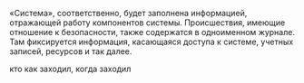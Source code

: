 «Система», соответственно, будет заполнена информацией, отражающей работу компонентов системы. Происшествия, имеющие отношение к безопасности, также содержатся в одноименном журнале. Там фиксируется информация, касающаяся доступа к системе, учетных записей, ресурсов и так далее.

кто как заходил, когда заходил 